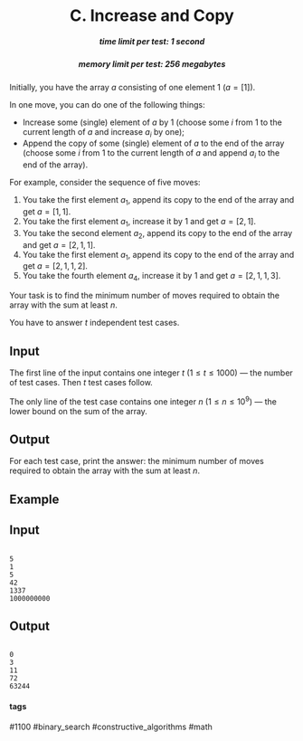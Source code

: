 <h1 style='text-align: center;'> C. Increase and Copy</h1>

<h5 style='text-align: center;'>time limit per test: 1 second</h5>
<h5 style='text-align: center;'>memory limit per test: 256 megabytes</h5>

Initially, you have the array $a$ consisting of one element $1$ ($a = [1]$).

In one move, you can do one of the following things:

* Increase some (single) element of $a$ by $1$ (choose some $i$ from $1$ to the current length of $a$ and increase $a_i$ by one);
* Append the copy of some (single) element of $a$ to the end of the array (choose some $i$ from $1$ to the current length of $a$ and append $a_i$ to the end of the array).

For example, consider the sequence of five moves:

1. You take the first element $a_1$, append its copy to the end of the array and get $a = [1, 1]$.
2. You take the first element $a_1$, increase it by $1$ and get $a = [2, 1]$.
3. You take the second element $a_2$, append its copy to the end of the array and get $a = [2, 1, 1]$.
4. You take the first element $a_1$, append its copy to the end of the array and get $a = [2, 1, 1, 2]$.
5. You take the fourth element $a_4$, increase it by $1$ and get $a = [2, 1, 1, 3]$.

Your task is to find the minimum number of moves required to obtain the array with the sum at least $n$.

You have to answer $t$ independent test cases.

## Input

The first line of the input contains one integer $t$ ($1 \le t \le 1000$) — the number of test cases. Then $t$ test cases follow.

The only line of the test case contains one integer $n$ ($1 \le n \le 10^9$) — the lower bound on the sum of the array.

## Output

For each test case, print the answer: the minimum number of moves required to obtain the array with the sum at least $n$.

## Example

## Input


```

5
1
5
42
1337
1000000000

```
## Output


```

0
3
11
72
63244

```


#### tags 

#1100 #binary_search #constructive_algorithms #math 